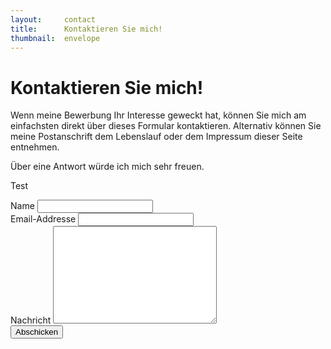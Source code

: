 ```yaml
---
layout:     contact
title:      Kontaktieren Sie mich!
thumbnail:  envelope
---
```


<div class="container-fluid index">
<!--  <div class="row index all-posts">-->
  <div id="contact">

<h1 class="header author-header">Kontaktieren Sie mich!</h1>

<div class="contactContent">
<p class="intro">Wenn meine Bewerbung Ihr Interesse geweckt hat, können Sie mich am einfachsten direkt über dieses Formular kontaktieren. Alternativ können Sie meine Postanschrift dem Lebenslauf oder dem Impressum dieser Seite entnehmen.</p>
<p class="intro">Über eine Antwort würde ich mich sehr freuen.</p>
<p class="intro">Test</p>

	
 <div id="search-container">
   <form action="http://formspree.io/annika.hamachers@uni-muenster.de" method="POST">
    <label for="name">Name</label>    
    <input type="text" id="name" name="name" class="full-width"><br>
    <label for="email">Email-Addresse</label>
    <input type="email" id="email" name="_replyto" class="full-width"><br>
    <label for="message">Nachricht</label>
    <textarea name="message" id="message" cols="30" rows="10" class="full-width"></textarea><br>
    <input type="submit" value="Abschicken" class="button">
  </form>
 </div>

</div>
</div>
</div>
